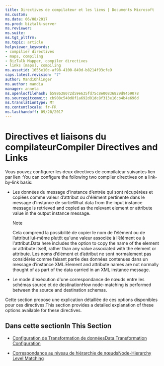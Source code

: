 ```yaml
---
title: Directives de compilateur et les liens | Documents Microsoft
ms.custom: 
ms.date: 06/08/2017
ms.prod: biztalk-server
ms.reviewer: 
ms.suite: 
ms.tgt_pltfrm: 
ms.topic: article
helpviewer_keywords:
- compilier directives
- maps, compiling
- BizTalk Mapper, compiler directives
- links [maps], compiling
ms.assetid: 1655e10c-af98-4100-849d-b8214f93cfe9
caps.latest.revision: "7"
author: MandiOhlinger
ms.author: mandia
manager: anneta
ms.openlocfilehash: b598638072d59e635fd75c8e00836829d9459078
ms.sourcegitcommit: cb908c540d8f1a692d01dc8f313e16cb4b4e696d
ms.translationtype: MT
ms.contentlocale: fr-FR
ms.lasthandoff: 09/20/2017
---
```

# <a name="compiler-directives-and-links"></a><span data-ttu-id="a41d7-102">Directives et liaisons du compilateur</span><span class="sxs-lookup"><span data-stu-id="a41d7-102">Compiler Directives and Links</span></span>
<span data-ttu-id="a41d7-103">Vous pouvez configurer les deux directives de compilateur suivantes lien par lien :</span><span class="sxs-lookup"><span data-stu-id="a41d7-103">You can configure the following two compiler directives on a link-by-link basis:</span></span>  
  
-   <span data-ttu-id="a41d7-104">Les données du message d’instance d’entrée qui sont récupérées et copiées comme valeur d’attribut ou d'élément pertinente dans le message d'instance de sortie</span><span class="sxs-lookup"><span data-stu-id="a41d7-104">What data from the input instance message is retrieved and copied as the relevant element or attribute value in the output instance message.</span></span>  
  
    > [!NOTE]
    >  <span data-ttu-id="a41d7-105">Cela comprend la possibilité de copier le nom de l’élément ou de l’attribut lui-même plutôt qu'une valeur associée à l’élément ou à l'attribut.</span><span class="sxs-lookup"><span data-stu-id="a41d7-105">Data here includes the option to copy the name of the element or attribute itself, rather than any value associated with the element or attribute.</span></span> <span data-ttu-id="a41d7-106">Les noms d’élément et d’attribut ne sont normalement pas considérés comme faisant partie des données contenues dans un message d’instance XML.</span><span class="sxs-lookup"><span data-stu-id="a41d7-106">Element and attribute names are not normally thought of as part of the data carried in an XML instance message.</span></span>  
  
-   <span data-ttu-id="a41d7-107">Le mode d'exécution d'une correspondance de nœuds entre les schémas source et de destination</span><span class="sxs-lookup"><span data-stu-id="a41d7-107">How node-matching is performed between the source and destination schemas.</span></span>  
  
 <span data-ttu-id="a41d7-108">Cette section propose une explication détaillée de ces options disponibles pour ces directives.</span><span class="sxs-lookup"><span data-stu-id="a41d7-108">This section provides a detailed explanation of these options available for these directives.</span></span>  
  
## <a name="in-this-section"></a><span data-ttu-id="a41d7-109">Dans cette section</span><span class="sxs-lookup"><span data-stu-id="a41d7-109">In This Section</span></span>  
  
-   [<span data-ttu-id="a41d7-110">Configuration de Transformation de données</span><span class="sxs-lookup"><span data-stu-id="a41d7-110">Data Transformation Configuration</span></span>](../core/data-transformation-configuration.md)  
  
-   [<span data-ttu-id="a41d7-111">Correspondance au niveau de hiérarchie de nœuds</span><span class="sxs-lookup"><span data-stu-id="a41d7-111">Node-Hierarchy Level Matching</span></span>](../core/node-hierarchy-level-matching.md)